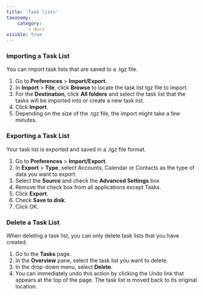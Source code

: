 ```yaml
---
title: 'Task lists'
taxonomy:
    category:
        - docs
visible: true
---
```


### Importing a Task List
You can import task lists that are saved to a .tgz file.
1. Go to **Preferences** > **Import/Export**.
2. In **Import** > **File**, click **Browse** to locate the task list tgz file to import.
3. For the **Destination**, click **All folders** and select the task list that the tasks will be imported into or create a new task list.
4. Click **Import**.
5. Depending on the size of the .tgz file, the import might take a few minutes.

### Exporting a Task List
Your task list is exported and saved in a .tgz file format.
1. Go to **Preferences** > **Import/Export**.
2. In **Export** > **Type**, select Accounts, Calendar or Contacts as the type of data you want to export.
3. Select the **Source** and check the **Advanced Settings** box
4. Remove the check box from all applications except Tasks.
5. Click **Export**.
6. Check **Save to disk**.
7. Click OK.

### Delete a Task List
When deleting a task list, you can only delete task lists that you have created.
1. Go to the **Tasks** page.
2. In the **Overview** pane, select the task list you want to delete.
3. In the drop-down menu, select **Delete**.
4. You can immediately undo this action by clicking the Undo link that appears at the top of the page. The task list is moved back to its original location.